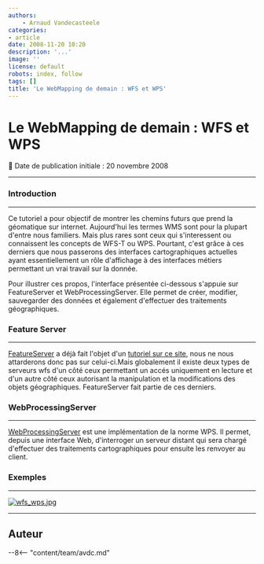 ```yaml
---
authors:
    - Arnaud Vandecasteele
categories:
- article
date: 2008-11-20 10:20
description: '...'
image: ''
license: default
robots: index, follow
tags: []
title: 'Le WebMapping de demain : WFS et WPS'
---
```


# Le WebMapping de demain : WFS et WPS

:calendar: Date de publication initiale : 20 novembre 2008

----

### Introduction

---

Ce tutoriel a pour objectif de montrer les chemins futurs que prend la géomatique sur internet. Aujourd'hui les termes WMS sont pour la plupart d'entre nous familiers. Mais plus rares sont ceux qui s'interessent ou connaissent les concepts de WFS-T ou WPS. Pourtant, c'est grâce à ces derniers que nous passerons des interfaces cartographiques actuelles ayant essentiellement un rôle d'affichage à des interfaces métiers permettant un vrai travail sur la donnée.

Pour illustrer ces propos, l'interface présentée ci-dessous s'appuie sur FeatureServer et WebProcessingServer. Elle permet de créer, modifier, sauvegarder des données et également d'effectuer des traitements géographiques.

### Feature Server

---

[FeatureServer](http://featureserver.org/) a déjà fait l'objet d'un [tutoriel sur ce site](http://geotribu.net/node/44), nous ne nous attarderons donc pas sur celui-ci.Mais globalement il existe deux types de serveurs wfs d'un côté ceux permettant un accés uniquement en lecture et d'un autre côté ceux autorisant la manipulation et la modifications des objets géographiques. FeatureServer fait partie de ces derniers.

### WebProcessingServer

---

[WebProcessingServer](http://code.google.com/p/webprocessingserver/) est une implémentation de la norme WPS. Il permet, depuis une interface Web, d'interroger un serveur distant qui sera chargé d'effectuer des traitements cartographiques pour ensuite les renvoyer au client.

### Exemples

---

[![wfs_wps.jpg](/sites/default/files/Tuto/img/WFS/wfs_wps.jpg)](http://geotribu.net/applications/wfs_wps/index.htm "applications WFS/WPS")

----

## Auteur

--8<-- "content/team/avdc.md"
